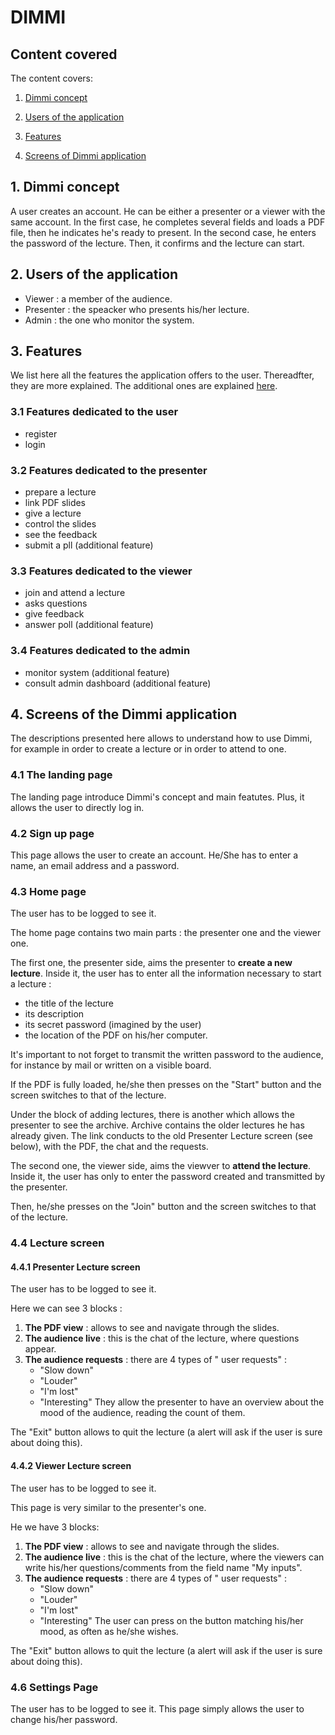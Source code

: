 DIMMI
=============

## Content covered

The content covers:

1. [Dimmi concept](#concept)

2. [Users of the application](#users)

3. [Features](#features)

4. [Screens of Dimmi application](#screens)


## <a name="concept"></a>1. Dimmi concept

A user creates an account. He can be either a presenter or a viewer with the same account.
In the first case, he completes several fields and loads a PDF file, then he indicates he's ready to present.
In the second case, he enters the password of the lecture. Then, it confirms and the lecture can start.

## <a name="users"></a>2. Users of the application

* Viewer : a member of the audience. 
* Presenter : the speacker who presents his/her lecture.
* Admin : the one who monitor the system.

## <a name="features"></a>3. Features

We list here all the features the application offers to the user. Thereadfter, they are more explained. The additional ones are explained [here](https://github.com/Auriana/TWEB_Project1/blob/master/README.md#Develop).

### 3.1 Features dedicated to the user
* register
* login

### 3.2 Features dedicated to the presenter
* prepare a lecture 
* link PDF slides 
* give a lecture 
* control the slides 
* see the feedback
* submit a pll (additional feature)

### 3.3 Features dedicated to the viewer
* join and attend a lecture 
* asks questions
* give feedback 
* answer poll (additional feature)

### 3.4 Features dedicated to the admin
* monitor system (additional feature)
* consult admin dashboard (additional feature)


## <a name="screens"></a>4. Screens of the Dimmi application

The descriptions presented here allows to understand how to use Dimmi, for example in order to create a lecture or in order to attend to one.

### 4.1 The landing page

The landing page introduce Dimmi's concept and main featutes. Plus, it allows the user to directly log in.

### 4.2 Sign up page

This page allows the user to create an account. He/She has to enter a name, an email address and a password.

### 4.3 Home page

The user has to be logged to see it. 

The home page contains two main parts : the presenter one and the viewer one.

The first one, the presenter side, aims the presenter to **create a new lecture**.
Inside it, the user has to enter all the information necessary to start a lecture : 

* the title of the lecture
* its description
* its secret password (imagined by the user)
* the location of the PDF on his/her computer.

It's important to not forget to transmit the written password to the audience, for instance by mail or written on a visible board.

If the PDF is fully loaded, he/she then presses on the "Start" button and the screen switches to that of the lecture.

Under the block of adding lectures, there is another which allows the presenter to see the archive. Archive contains the older lectures he has already given. The link conducts to the old Presenter Lecture screen (see below), with the PDF, the chat and the requests.

The second one, the viewer side, aims the viewver to **attend the lecture**.
Inside it, the user has only to enter the password created and transmitted by the presenter.

Then, he/she presses on the "Join" button and the screen switches to that of the lecture.

### 4.4 Lecture screen

#### 4.4.1 Presenter Lecture screen

The user has to be logged to see it. 

Here we can see 3 blocks :
1) **The PDF view** : allows to see and navigate through the slides.
2) **The audience live** : this is the chat of the lecture, where questions appear.
3) **The audience requests** : there are 4 types of " user requests" :
	* "Slow down"
	* "Louder"
	* "I'm lost"
	* "Interesting"
They allow the presenter to have an overview about the mood of the audience, reading the count of them.

The "Exit" button allows to quit the lecture (a alert will ask if the user is sure about doing this).

#### 4.4.2 Viewer Lecture screen

The user has to be logged to see it. 

This page is very similar to the presenter's one. 

He we have 3 blocks:
1) **The PDF view** : allows to see and navigate through the slides.
2) **The audience live** : this is the chat of the lecture, where the viewers can write his/her questions/comments from the field name "My inputs".
3) **The audience requests** : there are 4 types of " user requests" :
	* "Slow down"
	* "Louder"
	* "I'm lost"
	* "Interesting"
The user can press on the button matching his/her mood, as often as he/she wishes.

The "Exit" button allows to quit the lecture (a alert will ask if the user is sure about doing this).

### 4.6 Settings Page

The user has to be logged to see it. 
This page simply allows the user to change his/her password.
